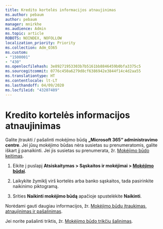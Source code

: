 ```yaml
---
title: Kredito kortelės informacijos atnaujinimas
ms.author: pebaum
author: pebaum
manager: mnirkhe
ms.audience: Admin
ms.topic: article
ROBOTS: NOINDEX, NOFOLLOW
localization_priority: Priority
ms.collection: Adm_O365
ms.custom:
- "1500001"
- "430"
ms.openlocfilehash: 3e89271953303b7b5161bb8846459b0bfa3375c5
ms.sourcegitcommit: 0776c450a6279d8cf6386942e3844f14c4d2aa55
ms.translationtype: HT
ms.contentlocale: lt-LT
ms.lasthandoff: 04/09/2020
ms.locfileid: "43207489"
---
```

# <a name="update-my-credit-card-information"></a>Kredito kortelės informacijos atnaujinimas

Galite įtraukti / pašalinti mokėjimo būdą **„Microsoft 365“ administravimo centre**. Jei jūsų mokėjimo būdas nėra susietas su prenumeratomis, galite iškart jį panaikinti. Jei jis susietas su prenumerata, žr. [Mokėjimo būdo keitimas](https://docs.microsoft.com/microsoft-365/commerce/billing-and-payments/add-update-or-remove-credit-card-or-bank-account?view=o365-worldwide#change-a-payment-method).

1. Eikite į puslapį **Atsiskaitymas > Sąskaitos ir mokėjimai > [Mokėjimo būdai](https://go.microsoft.com/fwlink/p/?linkid=2018806)**.

2. Laikykite žymiklį virš kortelės arba banko sąskaitos, tada pasirinkite naikinimo piktogramą.

3. Srities **Naikinti mokėjimo būdą** apačioje spustelėkite **Naikinti**.

Norėdami gauti daugiau informacijos, žr. [Mokėjimo būdų įtraukimas, atnaujinimas ir pašalinimas](https://docs.microsoft.com/microsoft-365/commerce/billing-and-payments/add-update-or-remove-credit-card-or-bank-account?view=o365-worldwide#update-an-existing-payment-method).

Jei norite pašalinti triktis, žr. [Mokėjimo būdo trikčių šalinimas](https://docs.microsoft.com/microsoft-365/commerce/billing-and-payments/add-update-or-remove-credit-card-or-bank-account?view=o365-worldwide#troubleshoot-payment-methods).
